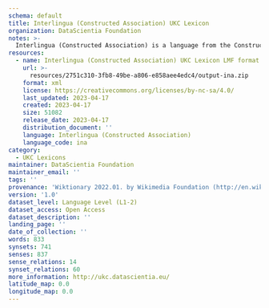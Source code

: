 ```yaml
---
schema: default
title: Interlingua (Constructed Association) UKC Lexicon
organization: DataScientia Foundation
notes: >-
  Interlingua (Constructed Association) is a language from the Constructed  family, spoken in Eurasia. The UKC Lexicon of Interlingua (Constructed Association) is represented as a lexico-semantic network. It consists of words, word senses, synsets, as well as sense-level and synset-level relationships.
resources:
  - name: Interlingua (Constructed Association) UKC Lexicon LMF format
    url: >-
      resources/2751c310-3fb8-49be-a806-e858aee4edc4/output-ina.zip
    format: xml
    license: https://creativecommons.org/licenses/by-nc-sa/4.0/
    last_updated: 2023-04-17
    created: 2023-04-17
    size: 51082
    release_date: 2023-04-17
    distribution_document: ''
    language: Interlingua (Constructed Association)
    language_code: ina
category:
  - UKC Lexicons
maintainer: DataScientia Foundation
maintainer_email: ''
tags: ''
provenance: 'Wiktionary 2022.01. by Wikimedia Foundation (http://en.wiktionary.org); CogNet 2.1 by Khuyagbaatar Batsuren, National University of Mongolia (http://cognet.ukc.disi.unitn.it); KinDiv: Kinship Diversity 1.0 by Temuulen Khishigsuren (http://ukc.disi.unitn.it/index.php/kinship/); MorphyNet 2.0 by Gábor Bella and Khuyagbaatar Batsuren (http://ukc.disi.unitn.it/index.php/morphynet/); Antonymy 1.0 by Gábor Bella (http://ukc.datascientia.eu); Princeton WordNet 2.1 by Princeton University (https://wordnet.princeton.edu)'
version: '1.0'
dataset_level: Language Level (L1-2)
dataset_access: Open Access
dataset_description: ''
landing_page: ''
date_of_collection: ''
words: 833
synsets: 741
senses: 837
sense_relations: 14
synset_relations: 60
more_information: http://ukc.datascientia.eu/
latitude_map: 0.0
longitude_map: 0.0
---
```

